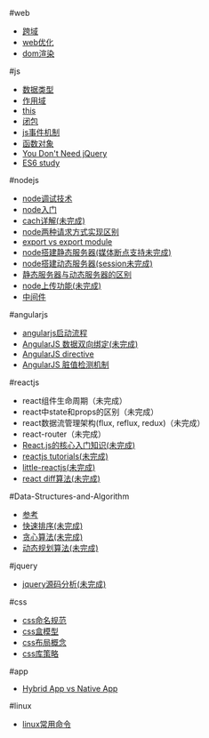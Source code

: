 #web

<ul>
<li><a href="./cross-origin.md">跨域</a></li>
<li><a href="./optimization.md">web优化</a></li>
<li><a href="./domRender.md">dom渲染</a></li>
</ul>

#js

<ul>
<li><a href="./dataType.md" style="pointer:cursor">数据类型</a></li>
<li><a href="./scope.md">作用域</a></li>
<li><a href="./this.md">this</a></li>
<li><a href="./closure.md">闭包</a></li>
<li><a href="./event.md">js事件机制</a></li>
<li><a href="./function.md">函数对象</a></li>
<li><a href="https://github.com/oneuijs/You-Dont-Need-jQuery/blob/master/README.zh-CN.md" target="_blank">You Don't Need jQuery</a></li>
<li><a href="./es2015.md">ES6 study</a></li>
</ul>

#nodejs

<ul>
<li><a href="./nodeDebug.md">node调试技术</a></li>
<li><a href="http://nodebeginner.org/index-zh-cn.html">node入门</a></li>
<li><a href="./nodeCache.md">cach详解(未完成)</a></li>
<li><a href="./nodeRequest.md">node两种请求方式实现区别</a></li>
<li><a href="./nodeExport.md">export vs export module</a></li>
<li><a href="./nodeStaticServer.md">node搭建静态服务器(媒体断点支持未完成)</a></li>
<li><a href="./nodeDynamicServer.md">node搭建动态服务器(session未完成)</a></li>
<li><a href="./staticVsDynamic.md">静态服务器与动态服务器的区别</a></li>
<li><a href="./nodeUpload.md">node上传功能(未完成)</a></li>
<li><a href="./middleware.md">中间件</a></li>
</ul>

#angularjs

<ul>
<li><a href="../angularjs/boot.md">angularjs启动流程</a></li>
<li><a href="./angularDataBinding.md">AngularJS 数据双向绑定(未完成)</a></li>
<li><a href="../angularjs/directive.md">AngularJS directive</a></li>
<li><a href="./angularDirtyChecking.md">AngularJS 脏值检测机制</a></li>
</ul>

#reactjs

<ul>
<li><a>react组件生命周期（未完成）</a></li>
<li><a>react中state和props的区别（未完成）</a></li>
<li><a>react数据流管理架构(flux, reflux, redux)（未完成）</a></li>
<li><a>react-router（未完成）</a></li>
<li><a href="http://web.jobbole.com/83414/">React.js的核心入门知识(未完成)</a></li>
<li><a href="http://noeticforce.com/best-reactjs-tutorials-with-examples">reactjs tutorials(未完成)</a></li>
<li><a href="https://libraries.io/github/purplebamboo/little-reactjs">little-reactjs(未完成)</a></li>
<li><a href="./reactDiff.md">react diff算法(未完成)</a></li>
</ul>

#Data-Structures-and-Algorithm

<ul>
<li><a href="../../../Data-Structures-and-Algorithm">参考</a></li>
<li><a href="../../../">快速排序(未完成)</a></li>
<li><a href="../../../">贪心算法(未完成)</a></li>
<li><a href="../../../">动态规划算法(未完成)</a></li>
</ul>

#jquery

<ul>
<li><a href="./jquerySource.md">jquery源码分析(未完成)</a></li>
</ul>

#css

<ul>
<li><a href="./css_name.md">css命名规范</a></li>
<li><a href="./box.md">css盒模型</a></li>
<li><a href="./layout.md">css布局概念</a></li>
<li><a href="./css_library.md">css库策略</a></li>
</ul>

#app

<ul>
<li><a href="./appConcept.md">Hybrid App vs Native App</a></li>
</ul>

#linux

<ul>
<li><a href="./linux.md">linux常用命令</a></li>
</ul>






